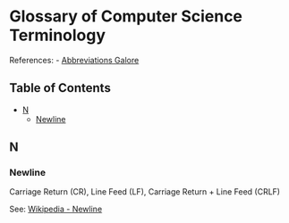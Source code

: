 # Glossary of Computer Science Terminology

References:
    - [Abbreviations Galore](https://www.rfc-editor.org/rpc/wiki/doku.php?id=abbrev_list)

## Table of Contents

- [N](#n)
    - [Newline](#newline)

## N

### Newline

Carriage Return (CR), Line Feed (LF), Carriage Return + Line Feed (CRLF)

See: [Wikipedia - Newline](https://en.wikipedia.org/wiki/Newline)
